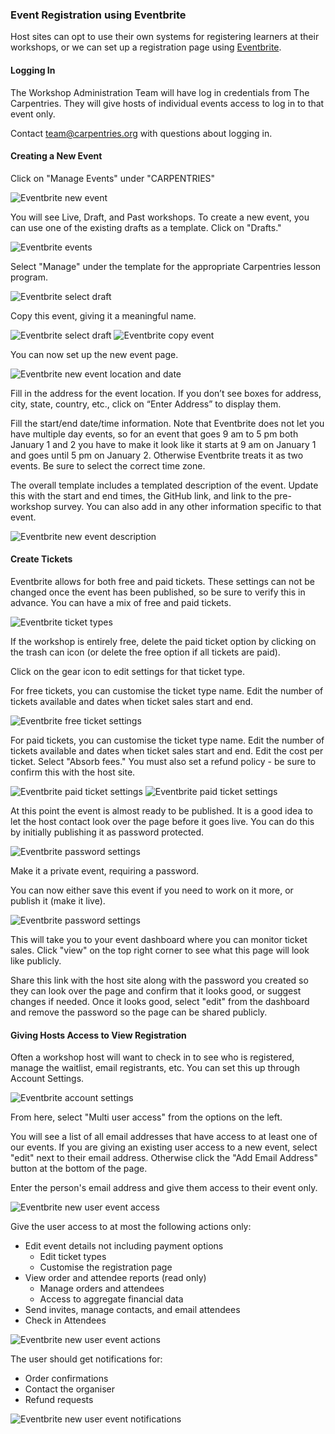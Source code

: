 ### Event Registration using Eventbrite

Host sites can opt to use their own systems for registering learners at their workshops, or we can set up a registration page using [Eventbrite](https://www.eventbrite.com).

#### Logging In

The Workshop Administration Team will have log in credentials from The Carpentries. They will give hosts of individual events access to log in to that event only.

Contact team@carpentries.org with questions about logging in.

#### Creating a New Event

Click on "Manage Events" under "CARPENTRIES"

![Eventbrite new event](images/eventbrite_start.png)

You will see Live, Draft, and Past workshops. To create a new event, you can use one of the existing drafts as a template. Click on "Drafts."

![Eventbrite events](images/eventbrite_livedraftpast.png)

Select "Manage" under the template for the appropriate Carpentries lesson program.

![Eventbrite select draft](images/eventbrite_selectdraft.png)

Copy this event, giving it a meaningful name.

![Eventbrite select draft](images/eventbrite_copyevent.png)
![Eventbrite copy event](images/eventbrite_copyevent2.png)

You can now set up the new event page.  

![Eventbrite new event location and date](images/eventbrite_locationanddate.png)

Fill in the address for the event location. If you don’t see boxes for address, city, state, country, etc., click on “Enter Address” to display them.

Fill the start/end date/time information. Note that Eventbrite does not let you have multiple day events, so for an event that goes 9 am to 5 pm both January 1 and 2 you have to make it look like it starts at 9 am on January 1 and goes until 5 pm on January 2.  Otherwise Eventbrite treats it as two events. Be sure to select the correct time zone.

The overall template includes a templated description of the event. Update this with the start and end times, the GitHub link, and link to the pre-workshop survey. You can also add in any other information specific to that event.

![Eventbrite new event description](images/eventbrite_description.png)

#### Create Tickets

Eventbrite allows for both free and paid tickets. These settings can not be changed once the event has been published, so be sure to verify this in advance. You can have a mix of free and paid tickets.

![Eventbrite ticket types](images/eventbrite_tickettypes.png)

If the workshop is entirely free, delete the paid ticket option by clicking on the trash can icon (or delete the free option if all tickets are paid).

Click on the gear icon to edit settings for that ticket type.

For free tickets, you can customise the ticket type name. Edit the number of tickets available and dates when ticket sales start and end.

![Eventbrite free ticket settings](images/eventbrite_freeticketsettings.png)

For paid tickets, you can customise the ticket type name. Edit the number of tickets available and dates when ticket sales start and end. Edit the cost per ticket. Select "Absorb fees."  You must also set a refund policy - be sure to confirm this with the host site.

![Eventbrite paid ticket settings](images/eventbrite_paidticketsettings.png)
![Eventbrite paid ticket settings](images/eventbrite_refunds.png)

At this point the event is almost ready to be published.  It is a good idea to let the host contact look over the page before it goes live. You can do this by initially publishing it as password protected.

![Eventbrite password settings](images/eventbrite_savepassword.png)

Make it a private event, requiring a password.

You can now either save this event if you need to work on it more, or publish it (make it live).

![Eventbrite password settings](images/eventbrite_saveorpublish.png)

This will take you to your event dashboard where you can monitor ticket sales. Click "view" on the top right corner to see what this page will look like publicly. 

Share this link with the host site along with the password you created so they can look over the page and confirm that it looks good, or suggest changes if needed. Once it looks good, select "edit" from the dashboard and remove the password so the page can be shared publicly.

#### Giving Hosts Access to View Registration

Often a workshop host will want to check in to see who is registered, manage the waitlist, email registrants, etc. You can set this up through Account Settings.

![Eventbrite account settings](images/eventbrite_acctsettings.png)

From here, select "Multi user access" from the options on the left.

You will see a list of all email addresses that have access to at least one of our events. If you are giving an existing user access to a new event, select "edit" next to their email address.  Otherwise click the "Add Email Address" button at the bottom of the page.

Enter the person's email address and give them access to their event only.

![Eventbrite new user event access](images/eventbrite_newuserevent.png)

Give the user access to at most the following actions only:
* Edit event details not including payment options
    * Edit ticket types
    * Customise the registration page
* View order and attendee reports (read only)
    * Manage orders and attendees
    * Access to aggregate financial data
* Send invites, manage contacts, and email attendees
* Check in Attendees

![Eventbrite new user event actions](images/eventbrite_newuseractions.png)

The user should get notifications for:
* Order confirmations
* Contact the organiser
* Refund requests

![Eventbrite new user event notifications](images/eventbrite_newusernotifications.png)

